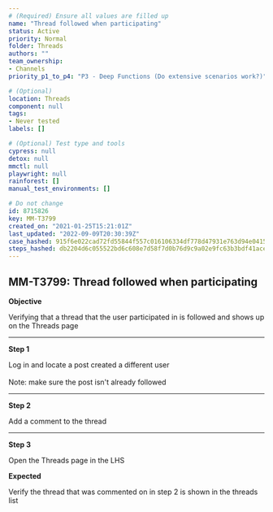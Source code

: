 ```yaml
---
# (Required) Ensure all values are filled up
name: "Thread followed when participating"
status: Active
priority: Normal
folder: Threads
authors: ""
team_ownership: 
- Channels
priority_p1_to_p4: "P3 - Deep Functions (Do extensive scenarios work?)"

# (Optional)
location: Threads
component: null
tags: 
- Never tested
labels: []

# (Optional) Test type and tools
cypress: null
detox: null
mmctl: null
playwright: null
rainforest: []
manual_test_environments: []

# Do not change
id: 8715826
key: MM-T3799
created_on: "2021-01-25T15:21:01Z"
last_updated: "2022-09-09T20:30:39Z"
case_hashed: 915f6e022cad72fd55844f557c016106334df778d47931e763d94e0415a5c4ca62facd3e453d9a8dc28e4a580283a558
steps_hashed: db2204d6c055522bd6c608e7d58f7d0b76d9c9a02e9fc63b3bdf41ace63c88f454f5c6b669478ef141e207e84a6e9352
---
```


<!-- (Auto-generated) Based on frontmatter's "key" and "name" -->

## MM-T3799: Thread followed when participating

**Objective**

Verifying that a thread that the user participated in is followed and shows up on the Threads page

---

**Step 1**

Log in and locate a post created a different user\
\
Note: make sure the post isn't already followed

---

**Step 2**

Add a comment to the thread

---

**Step 3**

Open the Threads page in the LHS

**Expected**

Verify the thread that was commented on in step 2 is shown in the threads list
